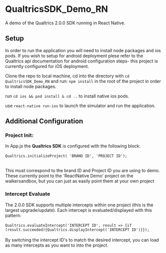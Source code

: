 # QualtricsSDK_Demo_RN

A demo of the Qualtrics 2.0.0 SDK running in React Native.

## Setup

In order to run the application you will need to install node packages and ios pods. If you wish to setup for android deployment plese refer to the Qualtrics api documentation for android configuration steps- this project is currently configured for iOS deployment.

Clone the repo to local machine, cd into the directory with `cd QualtricsSDK_Demo_RN` and run:
`npm install` in the root of the project in order to install node packages.

run `cd ios && pod install & cd ..` to install native ios pods.

use `react-native run-ios` to launch the simulator and run the application.

## Additional Configuration

### Project Init:

In App.js the **Qualtrics SDK** is configured with the following block:<br><br>
`Qualtrics.initializeProject( 'BRAND ID', 'PROJECT ID');`<br><br>

This must correspond to the brand ID and Project ID you are using to demo. These currently point to the 'ReactNative Demo' project on the walkersandbox, but you can just as easily point them at your own project

### Intercept Evaluate

The 2.0.0 SDK supports multiple intercepts within one project (this is the largest upgrade/update). Each intercept is evaluated/displayed with this pattern:<br><br>
`Qualtrics.evaluateIntercept('INTERCEPT ID', result => {if (result.succeeded){Qualtrics.displayIntercept('INTERCEPT ID')}});`
<br><br>
By switching the intercept ID's to match the desired intercept, you can load as many intercepts as you want to into the project.

